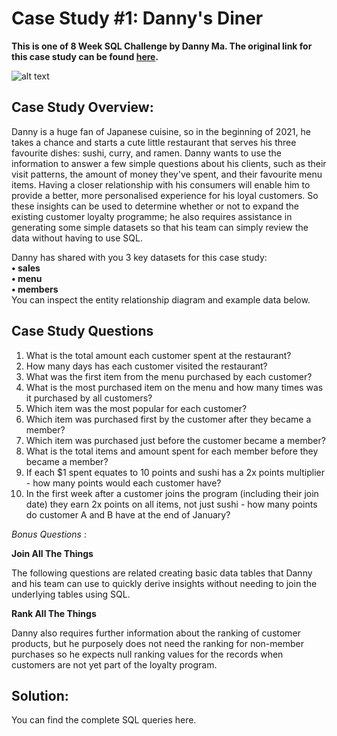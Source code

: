 # Case Study #1: Danny's Diner

**This is one of 8 Week SQL Challenge by Danny Ma. The original link for this case study can be found [here](https://8weeksqlchallenge.com/case-study-1/).**

![alt text](https://8weeksqlchallenge.com/images/case-study-designs/1.png)

## Case Study Overview:  
Danny is a huge fan of Japanese cuisine, so in the beginning of 2021, he takes a chance and starts a cute little restaurant that serves his three favourite dishes: sushi, curry, and ramen. Danny wants to use the information to answer a few simple questions about his clients, such as their visit patterns, the amount of money they've spent, and their favourite menu items. Having a closer relationship with his consumers will enable him to provide a better, more personalised experience for his loyal customers. So these insights can be used to determine whether or not to expand the existing customer loyalty programme; he also requires assistance in generating some simple datasets so that his team can simply review the data without having to use SQL.

Danny has shared with you 3 key datasets for this case study:  
**•	sales  
•	menu  
•	members**  
You can inspect the entity relationship diagram and example data below.

## Case Study Questions

1.	What is the total amount each customer spent at the restaurant?
2.	How many days has each customer visited the restaurant?
3.	What was the first item from the menu purchased by each customer?
4.	What is the most purchased item on the menu and how many times was it purchased by all customers?
5.	Which item was the most popular for each customer?
6.	Which item was purchased first by the customer after they became a member?
7.	Which item was purchased just before the customer became a member?
8.	What is the total items and amount spent for each member before they became a member?
9.	If each $1 spent equates to 10 points and sushi has a 2x points multiplier - how many points would each customer have?
10.	In the first week after a customer joins the program (including their join date) they earn 2x points on all items, not just sushi - how many points do customer A and B have at the end of January?

*Bonus Questions* :

**Join All The Things**

The following questions are related creating basic data tables that Danny and his team can use to quickly derive insights without needing to join the underlying tables using SQL.

**Rank All The Things**

Danny also requires further information about the ranking of customer products, but he purposely does not need the ranking for non-member purchases so he expects null ranking values for the records when customers are not yet part of the loyalty program.

## Solution:

You can find the complete SQL queries here.



